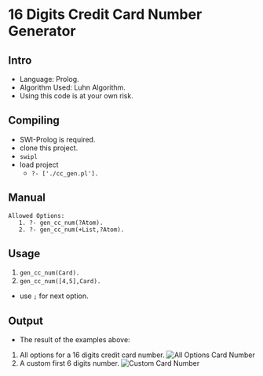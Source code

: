 16 Digits Credit Card Number Generator
=====

Intro
-----
* Language: Prolog.
* Algorithm Used: Luhn Algorithm.
* Using this code is at your own risk.
 

Compiling
---------
* SWI-Prolog is required.
* clone this project.
* ```swipl```
* load project
  * ```?- ['./cc_gen.pl'].```

Manual
------
```
Allowed Options:
   1. ?- gen_cc_num(?Atom).
   2. ?- gen_cc_num(+List,?Atom).
```

Usage
-----
1. ``` gen_cc_num(Card). ```
2. ``` gen_cc_num([4,5],Card). ```
* use ```;``` for next option.

Output
------
* The result of the examples above:
1. All options for a 16 digits credit card number.
![All Options Card Number](https://raw.github.com/eldardamari/credit-card-generator/master/img/gen_cc_num1.jpg)
2. A custom first 6 digits number.
![Custom Card Number](https://raw.github.com/eldardamari/credit-card-generator/master/img/gen_cc_num2.jpg)
